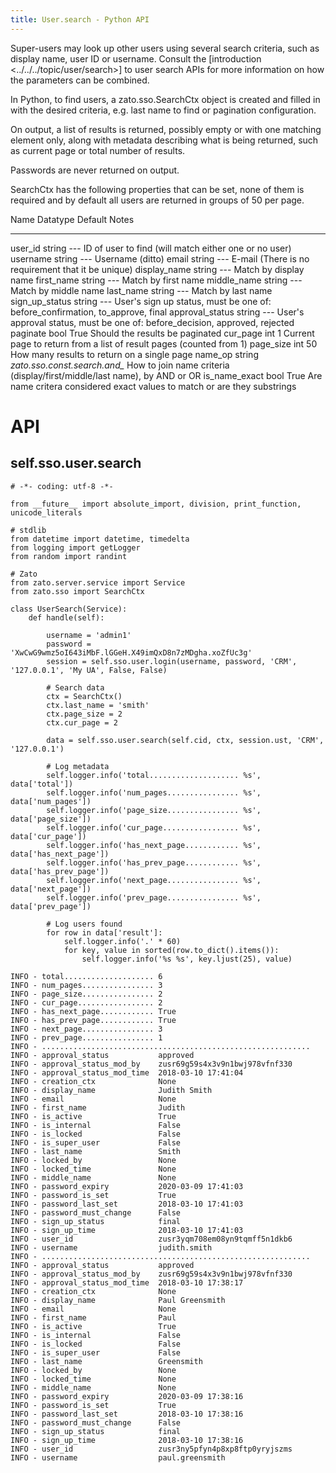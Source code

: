 ```yaml
---
title: User.search - Python API
---
```


Super-users may look up other users using several search criteria, such as display name, user ID or username. Consult the
[introduction \<../../../topic/user/search\>]
to user search APIs for more information on how the parameters can be combined.

In Python, to find users, a zato.sso.SearchCtx object is created and filled in with the desired criteria, e.g. last name to find
or pagination configuration.

On output, a list of results is returned, possibly empty or with one matching element only, along with metadata describing
what is being returned, such as current page or total number of results.

Passwords are never returned on output.

SearchCtx has the following properties that can be set, none of them is required and by default all users are returned
in groups of 50 per page.

  Name              Datatype   Default                         Notes
  ----------------- ---------- ------------------------------- --------------------------------------------------------------------------------
  user_id           string     \-\--                           ID of user to find (will match either one or no user)
  username          string     \-\--                           Username (ditto)
  email             string     \-\--                           E-mail (There is no requirement that it be unique)
  display_name      string     \-\--                           Match by display name
  first_name        string     \-\--                           Match by first name
  middle_name       string     \-\--                           Match by middle name
  last_name         string     \-\--                           Match by last name
  sign_up_status    string     \-\--                           User\'s sign up status, must be one of: before_confirmation, to_approve, final
  approval_status   string     \-\--                           User\'s approval status, must be one of: before_decision, approved, rejected
  paginate          bool       True                            Should the results be paginated
  cur_page          int        1                               Current page to return from a list of result pages (counted from 1)
  page_size         int        50                              How many results to return on a single page
  name_op           string     *zato.sso.const.search.and\_*   How to join name criteria (display/first/middle/last name), by AND or OR
  is_name_exact     bool       True                            Are name critera considered exact values to match or are they substrings

API
===

self.sso.user.search
--------------------

``` {.python}
# -*- coding: utf-8 -*-

from __future__ import absolute_import, division, print_function, unicode_literals

# stdlib
from datetime import datetime, timedelta
from logging import getLogger
from random import randint

# Zato
from zato.server.service import Service
from zato.sso import SearchCtx

class UserSearch(Service):
    def handle(self):

        username = 'admin1'
        password = 'XwCwG9wmz5oI643iMbF.lGGeH.X49imQxD8n7zMDgha.xoZfUc3g'
        session = self.sso.user.login(username, password, 'CRM', '127.0.0.1', 'My UA', False, False)

        # Search data
        ctx = SearchCtx()
        ctx.last_name = 'smith'
        ctx.page_size = 2
        ctx.cur_page = 2

        data = self.sso.user.search(self.cid, ctx, session.ust, 'CRM', '127.0.0.1')

        # Log metadata
        self.logger.info('total.................... %s', data['total'])
        self.logger.info('num_pages................ %s', data['num_pages'])
        self.logger.info('page_size................ %s', data['page_size'])
        self.logger.info('cur_page................. %s', data['cur_page'])
        self.logger.info('has_next_page............ %s', data['has_next_page'])
        self.logger.info('has_prev_page............ %s', data['has_prev_page'])
        self.logger.info('next_page................ %s', data['next_page'])
        self.logger.info('prev_page................ %s', data['prev_page'])

        # Log users found
        for row in data['result']:
            self.logger.info('.' * 60)
            for key, value in sorted(row.to_dict().items()):
                self.logger.info('%s %s', key.ljust(25), value)
```

``` {.python}
INFO - total.................... 6
INFO - num_pages................ 3
INFO - page_size................ 2
INFO - cur_page................. 2
INFO - has_next_page............ True
INFO - has_prev_page............ True
INFO - next_page................ 3
INFO - prev_page................ 1
INFO - ............................................................
INFO - approval_status           approved
INFO - approval_status_mod_by    zusr69g59s4x3v9n1bwj978vfnf330
INFO - approval_status_mod_time  2018-03-10 17:41:04
INFO - creation_ctx              None
INFO - display_name              Judith Smith
INFO - email                     None
INFO - first_name                Judith
INFO - is_active                 True
INFO - is_internal               False
INFO - is_locked                 False
INFO - is_super_user             False
INFO - last_name                 Smith
INFO - locked_by                 None
INFO - locked_time               None
INFO - middle_name               None
INFO - password_expiry           2020-03-09 17:41:03
INFO - password_is_set           True
INFO - password_last_set         2018-03-10 17:41:03
INFO - password_must_change      False
INFO - sign_up_status            final
INFO - sign_up_time              2018-03-10 17:41:03
INFO - user_id                   zusr3yqm708em08yn9tqmff5n1dkb6
INFO - username                  judith.smith
INFO - ............................................................
INFO - approval_status           approved
INFO - approval_status_mod_by    zusr69g59s4x3v9n1bwj978vfnf330
INFO - approval_status_mod_time  2018-03-10 17:38:17
INFO - creation_ctx              None
INFO - display_name              Paul Greensmith
INFO - email                     None
INFO - first_name                Paul
INFO - is_active                 True
INFO - is_internal               False
INFO - is_locked                 False
INFO - is_super_user             False
INFO - last_name                 Greensmith
INFO - locked_by                 None
INFO - locked_time               None
INFO - middle_name               None
INFO - password_expiry           2020-03-09 17:38:16
INFO - password_is_set           True
INFO - password_last_set         2018-03-10 17:38:16
INFO - password_must_change      False
INFO - sign_up_status            final
INFO - sign_up_time              2018-03-10 17:38:16
INFO - user_id                   zusr3ny5pfyn4p8xp8ftp0yryjszms
INFO - username                  paul.greensmith
```

